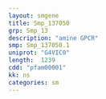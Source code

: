 ```yaml
---
layout: smgene
title: Smp_137050
grp: Smp_13
description: "amine GPCR"
smp: Smp_137050.1
uniprot: "G4VIC0"
length:  1239
cdd: "pfam00001"
kk: ns
categories: sm
---
```

